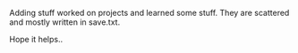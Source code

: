 Adding stuff worked on projects and learned some stuff. 
They are scattered and mostly written in save.txt.

Hope it helps.. 

